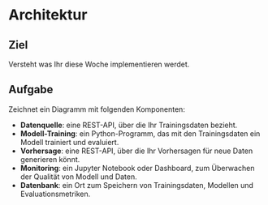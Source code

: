 
# Architektur

## Ziel

Versteht was Ihr diese Woche implementieren werdet.

## Aufgabe

Zeichnet ein Diagramm mit folgenden Komponenten:

* **Datenquelle**: eine REST-API, über die Ihr Trainingsdaten bezieht.
* **Modell-Training**: ein Python-Programm, das mit den Trainingsdaten ein Modell trainiert und evaluiert.
* **Vorhersage**: eine REST-API, über die Ihr Vorhersagen für neue Daten generieren könnt.
* **Monitoring**: ein Jupyter Notebook oder Dashboard, zum Überwachen der Qualität von Modell und Daten.
* **Datenbank**: ein Ort zum Speichern von Trainingsdaten, Modellen und Evaluationsmetriken.
